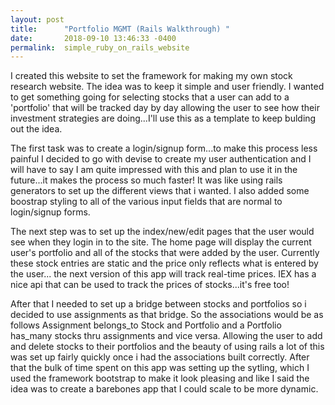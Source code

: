 ```yaml
---
layout: post
title:      "Portfolio MGMT (Rails Walkthrough) "
date:       2018-09-10 13:46:33 -0400
permalink:  simple_ruby_on_rails_website
---
```



I created this website to set the framework for making my own stock research website. The idea was to keep it simple and user friendly. I wanted to get something going for selecting stocks that a user can add to a 'portfolio' that will be tracked day by day allowing the user to see how their investment strategies are doing...I'll use this as a template to keep bulding out the idea.

The first task was to create a login/signup form...to make this process less painful I decided to go with devise to create my user authentication and I will have to say I am quite impressed with this and plan to use it in the future...it makes the process so much faster! It was like using rails generators to set up the different views that i wanted.  I also added some boostrap styling to all of the various input fields that are normal to login/signup forms. 

The next step was to set up the index/new/edit pages that the user would see when they login in to the site. The home page will display the current user's portfolio and all of the stocks that were added by the user. Currently these stock entries are static and the price only reflects what is entered by the user... the next version of this app will track real-time prices. IEX has a nice api that can be used to track the prices of stocks...it's free too!

After that I needed to set up a bridge between stocks and portfolios so i decided to use assignments as that bridge. So the associations would be as follows Assignment belongs_to Stock and Portfolio and a Portfolio has_many stocks thru assignments and vice versa. Allowing the user to add and delete stocks to their portfolios and the beauty of using rails a lot of this was set up fairly quickly once i had the associations built correctly. After that the bulk of time spent on this app was setting up the sytling, which I used the framework bootstrap to make it look pleasing and like I said the idea was to create a barebones app that I could scale to be more dynamic. 





